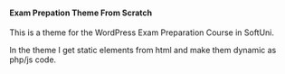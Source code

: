 #### Exam Prepation Theme From Scratch

This is a theme for the WordPress Exam Preparation Course in SoftUni.

In the theme I get static elements from html and make them dynamic as php/js code.